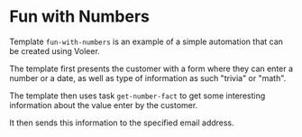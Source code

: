 # Fun with Numbers

Template `fun-with-numbers` is an example of a simple automation that can be created using Voleer.

The template first presents the customer with a form where they can enter a number or a date, as well as type of information as such "trivia" or "math".

The template then uses task `get-number-fact` to get some interesting information about the value enter by the customer.

It then sends this information to the specified email address.
